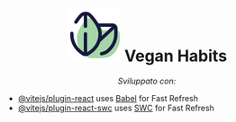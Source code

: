 <h1 align="center">
  <img src="https://github.com/Pgalli992/s21_react/blob/main/src/assets/icons/logo.png" />
  Vegan Habits
</h1>
<p align="center">
  <em>Sviluppato con:</em>
</p>

<p align="center">
  
</p>

- [@vitejs/plugin-react](https://github.com/vitejs/vite-plugin-react/blob/main/packages/plugin-react/README.md) uses [Babel](https://babeljs.io/) for Fast Refresh
- [@vitejs/plugin-react-swc](https://github.com/vitejs/vite-plugin-react-swc) uses [SWC](https://swc.rs/) for Fast Refresh
